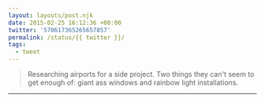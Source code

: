 ```yaml
---
layout: layouts/post.njk
date: 2015-02-25 16:12:36 +00:00
twitter: '570617365265657857'
permalink: /status/{{ twitter }}/
tags: 
  - tweet
---
```


> Researching airports for a side project. Two things they can't seem to get enough of: giant ass windows and rainbow light installations.

---
